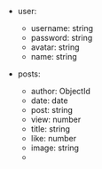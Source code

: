 - user:
    - username: string
    - password: string
    - avatar: string
    - name: string


- posts:
    - author: ObjectId
    - date: date
    - post: string
    - view: number
    - title: string
    - like: number
    - image: string
    - 